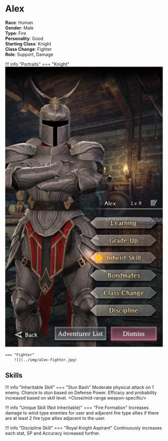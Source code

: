 # Alex

**Race**: Human  
**Gender**: Male  
**Type**: Fire  
**Personality**: Good  
**Starting Class**: Knight  
**Class Change**: Fighter  
**Role**: Support, Damage

!!! info "Portraits"
    === "Knight"
        ![](../img/alex-knight.png)

    === "Fighter"
        ![](../img/alex-fighter.jpg)

## Skills

!!! info "Inheritable Skill"
    === "Stun Bash"
        Moderate physical attack on 1 enemy. Chance to stun based on Defense Power. Efficacy and probability increased based on skill level.
        <Close/mid-range weapon-specific/>

!!! info "Unique Skill (Not Inheritable)"
    === "Fire Formation"
        Increases damage to wind type enemies for user and adjacent fire type allies if there are at least 2 fire type allies adjacent to the user.

!!! info "Discipline Skill"
    === "Royal Knight Aspirant"
        Continuously increases each stat, SP and Accuracy increased further.